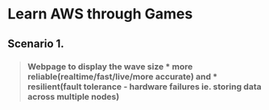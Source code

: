 # Learn AWS through Games

## Scenario 1. 

> ### Webpage to display the wave size * more reliable(realtime/fast/live/more accurate) and * resilient(fault tolerance - hardware failures ie. storing data across multiple nodes) 

